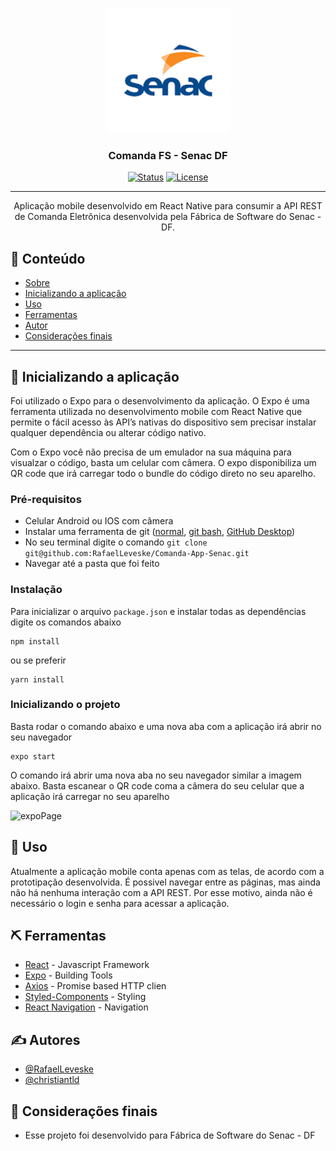 <p align="center">
  <a href="" rel="noopener">
 <img width=200px height=200px src="./src/assets/icon.png" alt="Project logo"></a>
</p>

<h3 align="center">Comanda FS - Senac DF</h3>

<div align="center">

[![Status](https://img.shields.io/badge/status-active-success.svg)]()
[![License](https://img.shields.io/badge/license-MIT-blue.svg)](/LICENSE)

</div>

---

<p align="center"> Aplicação mobile desenvolvido em React Native para consumir a API REST de Comanda Eletrônica desenvolvida pela Fábrica de Software do Senac - DF.
    <br>
</p>

## 📝 Conteúdo

- [Sobre](#about)
- [Inicializando a aplicação](#getting_started)
- [Uso](#usage)
- [Ferramentas](#built_using)
- [Autor](#authors)
- [Considerações finais](#acknowledgement)

---

## 🏁 Inicializando a aplicação <a name = "getting_started"></a>

Foi utilizado o Expo para o desenvolvimento da aplicação. O Expo é uma ferramenta utilizada no desenvolvimento mobile com React Native que permite o fácil acesso às API’s nativas do dispositivo sem precisar instalar qualquer dependência ou alterar código nativo.

Com o Expo você não precisa de um emulador na sua máquina para visualzar o código, basta um celular com câmera. O expo disponibiliza um QR code que irá carregar todo o bundle do código direto no seu aparelho.

### Pré-requisitos

- Celular Android ou IOS com câmera
- Instalar uma ferramenta de git ([normal](https://git-scm.com/download/win), [git bash](https://gitforwindows.org/), [GitHub Desktop](https://desktop.github.com/))
- No seu terminal digite o comando `git clone git@github.com:RafaelLeveske/Comanda-App-Senac.git`
- Navegar até a pasta que foi feito

### Instalação

Para inicializar o arquivo `package.json` e instalar todas as dependências digite os comandos abaixo

```
npm install
```

ou se preferir

```
yarn install
```

### Inicializando o projeto

Basta rodar o comando abaixo e uma nova aba com a aplicação irá abrir no seu navegador

```
expo start
```

O comando irá abrir uma nova aba no seu navegador similar a imagem abaixo. Basta escanear o QR code coma a câmera do seu celular que a aplicação irá carregar no seu aparelho

![expoPage](https://user-images.githubusercontent.com/37941820/78511571-188c9700-7774-11ea-83bb-6a026b66eead.png)

## 🎈 Uso <a name="usage"></a>

Atualmente a aplicação mobile conta apenas com as telas, de acordo com a prototipação desenvolvida. É possivel navegar entre as páginas, mas ainda não há nenhuma interação com a API REST. Por esse motivo, ainda não é necessário o login e senha para acessar a aplicação.

## ⛏️ Ferramentas <a name = "built_using"></a>

- [React](https://pt-br.reactjs.org/) - Javascript Framework
- [Expo](https://expo.io//) - Building Tools
- [Axios](https://github.com/axios/axios) - Promise based HTTP clien
- [Styled-Components](https://styled-components.com/) - Styling
- [React Navigation](https://reactnavigation.org/) - Navigation

## ✍️ Autores <a name = "authors"></a>

- [@RafaelLeveske](https://github.com/RafaelLeveske)
- [@christiantld](https://github.com/christiantld)

## 🎉 Considerações finais <a name = "acknowledgement"></a>

- Esse projeto foi desenvolvido para Fábrica de Software do Senac - DF
